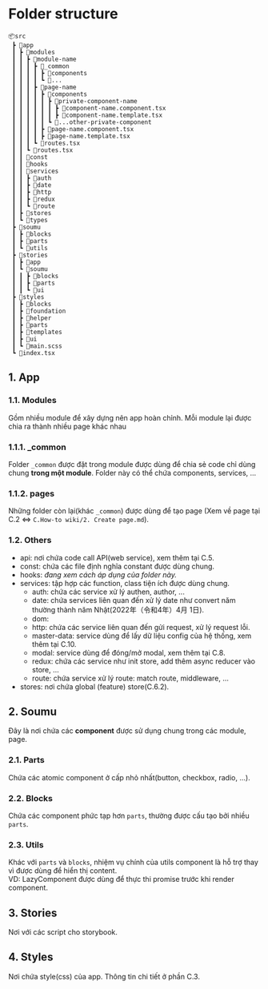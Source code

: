# Folder structure

```
📦src
 ┣ 📂app
 ┃ ┣ 📂modules
 ┃ ┃ ┣ 📂module-name
 ┃ ┃ ┃ ┣ 📂_common
 ┃ ┃ ┃ ┃ ┣ 📂components
 ┃ ┃ ┃ ┃ ┗ 📂...
 ┃ ┃ ┃ ┣ 📂page-name
 ┃ ┃ ┃ ┃ ┣ 📂components
 ┃ ┃ ┃ ┃ ┃ ┣ 📂private-component-name
 ┃ ┃ ┃ ┃ ┃ ┃ ┣ 📜component-name.component.tsx
 ┃ ┃ ┃ ┃ ┃ ┃ ┣ 📜component-name.template.tsx
 ┃ ┃ ┃ ┃ ┃ ┗ 📂...other-private-component
 ┃ ┃ ┃ ┃ ┣ 📜page-name.component.tsx
 ┃ ┃ ┃ ┃ ┣ 📜page-name.template.tsx
 ┃ ┃ ┃ ┗ 📜routes.tsx
 ┃ ┃ ┗ 📜routes.tsx
 ┃ ┃ 📂const
 ┃ ┃ 📂hooks
 ┃ ┃ 📂services
 ┃ ┃ ┣ 📂auth
 ┃ ┃ ┣ 📂date
 ┃ ┃ ┣ 📂http
 ┃ ┃ ┣ 📂redux
 ┃ ┃ ┗ 📂route
 ┃ ┣ 📂stores
 ┃ ┗ 📂types
 ┣ 📂soumu
 ┃ ┣ 📂blocks
 ┃ ┣ 📂parts
 ┃ ┗ 📂utils
 ┣ 📂stories
 ┃ ┣ 📂app
 ┃ ┗ 📂soumu
 ┃ ┃ ┣ 📂blocks
 ┃ ┃ ┣ 📂parts
 ┃ ┃ ┗ 📂ui
 ┣ 📂styles
 ┃ ┣ 📂blocks
 ┃ ┣ 📂foundation
 ┃ ┣ 📂helper
 ┃ ┣ 📂parts
 ┃ ┣ 📂templates
 ┃ ┣ 📂ui
 ┃ ┗ 📜main.scss
 ┗ 📜index.tsx
```

## 1. App
### 1.1. Modules
Gồm nhiều module để xây dựng nên app hoàn chỉnh. Mỗi module lại được chia ra thành nhiều page khác nhau

### 1.1.1. _common
Folder `_common` được đặt trong module được dùng để chia sẻ code chỉ dùng chung **trong một module**. Folder này có thể chứa components, services, ...

### 1.1.2. pages
Những folder còn lại(khác `_common`) được dùng để tạo page
(Xem về page tại C.2 <=> `C.How-to wiki/2. Create page.md`).

### 1.2. Others
- api: nơi chứa code call API(web service), xem thêm tại C.5.
- const: chứa các file định nghĩa constant được dùng chung.
- hooks: _đang xem cách áp dụng của folder này._
- services: tập hợp các function, class tiện ích được dùng chung.
    * auth: chứa các service xử lý authen, author, ...
    * date: chứa services liên quan đến xử lý date như convert năm thường thành năm Nhật(2022年（令和4年）4月 1日).
    * dom:
    * http: chứa các service liên quan đến gửi request, xử lý request lỗi.
    * master-data: service dùng để lấy dữ liệu config của hệ thống, xem thêm tại C.10.
    * modal: service dùng để đóng/mở modal, xem thêm tại C.8.
    * redux: chứa các service như init store, add thêm async reducer vào store, ...
    * route: chứa service xử lý route: match route, middleware, ...
- stores: nơi chứa global (feature) store(C.6.2).

## 2. Soumu
Đây là nơi chứa các **component** được sử dụng chung trong các module, page.

### 2.1. Parts
Chứa các atomic component ở cấp nhỏ nhất(button, checkbox, radio, ...).

### 2.2. Blocks
Chứa các component phức tạp hơn `parts`, thường được cấu tạo bởi nhiều `parts`.

### 2.3. Utils
Khác với `parts` và `blocks`, nhiệm vụ chính của utils component là hỗ trợ thay vì được dùng để hiển thị content.  
VD: LazyComponent được dùng để thực thi promise trước khi render component.

## 3. Stories
Nơi với các script cho storybook.

## 4. Styles
Nơi chứa style(css) của app. Thông tin chi tiết ở phần C.3.